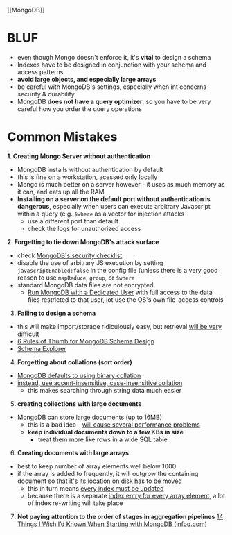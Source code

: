 [[MongoDB]]
# BLUF
- even though Mongo doesn't enforce it, it's **vital** to design a schema
- Indexes have to be designed in conjunction with your schema and access patterns
- **avoid large objects, and especially large arrays**
- be careful with MongoDB's settings, especially when int concerns security & durability
- MongoDB **does not have a query optimizer**, so you have to be very careful how you order the query operations

# Common Mistakes
**1. Creating Mongo Server without authentication**
  - MongoDB installs without authentication by default
  - this is fine on a workstation, acessed only locally
  - Mongo is much better on a server however - it uses as much memory as it can, and eats up all the RAM
  - **Installing on a server on the default port without authentication is dangerous**, especially when users can execute arbitrary Javascript within a query (e.g. `$where` as a vector for injection attacks
    - use a different port than default
    - check the logs for unauthorized access

**2. Forgetting to tie down MongoDB's attack surface**
- check [MongoDB's security checklist](https://docs.mongodb.com/manual/administration/security-checklist/)
- disable the use of arbitrary JS execution by setting `javascriptEnabled:false` in the config file (unless there is a very good reason to use `mapReduce`, `group`, or `$where`
- standard MongoDB data files are not encrypted
  - [Run MongoDB with a Dedicated User](https://docs.mongodb.com/manual/administration/security-checklist/#run-mongodb-with-a-dedicated-user) with full access to the data files restricted to that user, iot use the OS's own file-access controls

3. **Failing to design a schema**
- this will make import/storage ridiculously easy, but retrieval [will be very difficult](https://www.compose.com/articles/mongodb-with-and-without-schemas/)
- [6 Rules of Thumb for MongoDB Schema Design](https://www.mongodb.com/blog/post/6-rules-of-thumb-for-mongodb-schema-design-part-1)
- [Schema Explorer](https://studio3t.com/knowledge-base/articles/schema-explorer/)

4. **Forgetting about collations (sort order)**
- [MongoDB defaults to using binary collation](https://jira.mongodb.org/browse/SERVER-1920)
- [instead, use accent-insensitive, case-insensitive collation](https://weblogs.sqlteam.com/dang/archive/2009/07/26/Collation-Hell-Part-1.aspx)
  - this makes searching through string data much easier

5. **creating collections with large documents**
 - MongoDB can store large documents (up to 16MB)
   - this is a bad idea - [will cause several performance problems](https://www.reddit.com/r/mongodb/comments/573fqr/question_mongodb_terrible_performance_for_a/)
   - **keep individual documents down to a few KBs in size**
     - treat them more like rows in a wide SQL table

6. **Creating documents with large arrays**
- best to keep number of array elements well below 1000
- if the array is added to frequently, it will outgrow the containing document so that it's [its location on disk has to be moved](http://docs.mongodb.org/manual/core/data-model-operations/#document-growth)
  - this in turn means [every index must be updated](http://docs.mongodb.org/manual/core/write-performance/#document-growth)
  - because there is a separate [index entry for every array element](http://docs.mongodb.org/manual/core/index-multikey/), a lot of index re-writing will take place

7. **Not paying attention to the order of stages in aggregation pipelines**
[14 Things I Wish I’d Known When Starting with MongoDB (infoq.com)](https://www.infoq.com/articles/Starting-With-MongoDB/?msclkid=1c4dee66ad1f11eca40faa87b710fa93)